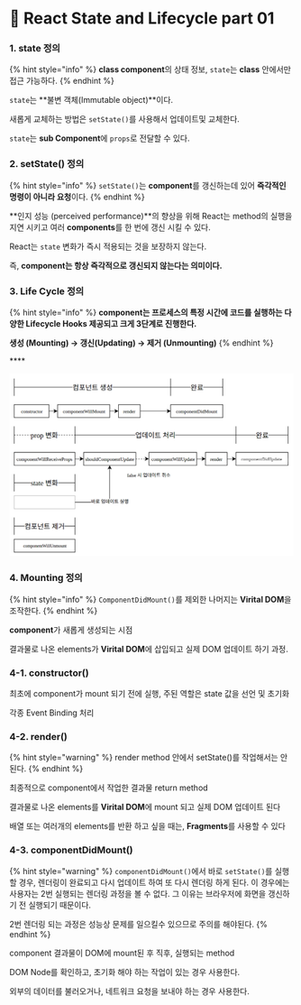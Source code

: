 # 📄 React State and Lifecycle part 01

### 1. state 정의

{% hint style="info" %}
**class component**의 상태 정보, `state`는 **class** 안에서만 접근 가능하다.
{% endhint %}

`state`는 **불변 객체\(Immutable object\)**이다.

새롭게 교체하는 방법은 `setState()`를 사용해서 업데이트및 교체한다.

`state`는 **sub Component**에 `props`로 전달할 수 있다.

### 2. setState\(\) 정의

{% hint style="info" %}
`setState()`는 **component**를 갱신하는데 있어 **즉각적인 명령이 아니라 요청**이다.
{% endhint %}

**인지 성능 \(perceived performance\)**의 향상을 위해 React는 method의 실행을 지연 시키고 여러 **components**를 한 번에 갱신 시킬 수 있다.

React는 `state` 변화가 즉시 적용되는 것을 보장하지 않는다.

즉, **component는 항상 즉각적으로 갱신되지 않는다는 의미이다.**

### 3. Life Cycle 정의

{% hint style="info" %}
**component는 프로세스의 특정 시간에 코드를 실행하는 다양한 Lifecycle Hooks 제공되고 크게 3단계로 진행한다.**

**생성 \(Mounting\) → 갱신\(Updating\) → 제거 \(Unmounting\)**
{% endhint %}

\*\*\*\*

![](../.gitbook/assets/screenshot-from-2016-12-10-00-21-26-1.png)

### 4. Mounting 정의

{% hint style="info" %}
`ComponentDidMount()`를 제외한 나머지는 **Virital DOM**을 조작한다.
{% endhint %}

**component**가 새롭게 생성되는 시점

결과물로 나온 elements가 **Virital DOM**에 삽입되고 실제 DOM 업데이트 하기 과정.

### 4-1. constructor\(\)

최초에 component가 mount 되기 전에 실행, 주된 역할은 state 값을 선언 및 초기화

각종 Event Binding 처리

### 4-2. render\(\)

{% hint style="warning" %}
render method 안에서 setState\(\)를 작업해서는 안된다.
{% endhint %}

최종적으로 component에서 작업한 결과물 return method

결과물로 나온 elements를 **Virital DOM**에 mount 되고 실제 DOM 업데이트 된다

배열 또는 여러개의 elements를 반환 하고 싶을 때는, **Fragments**를 사용할 수 있다



### 4-3. componentDidMount\(\)

{% hint style="warning" %}
`componentDidMount()`에서 바로 `setState()`를 실행할 경우, 렌더링이 완료되고 다시 업데이트 하여 또 다시 렌더링 하게 된다. 이 경우에는 사용자는 2번 실행되는 렌더링 과정을 볼 수 없다. 그 이유는  브라우저에 화면을 갱신하기 전 실행되기 때문이다.

2번 렌더링 되는 과정은 성능상 문제를 일으킬수 있으므로 주의를 해야된다.
{% endhint %}

component 결과물이 DOM에 mount된 후 직후, 실행되는 method

DOM Node를 확인하고, 초기화 해야 하는 작업이 있는 경우 사용한다.

외부의 데이터를 불러오거나, 네트워크 요청을 보내야 하는 경우 사용한다.



